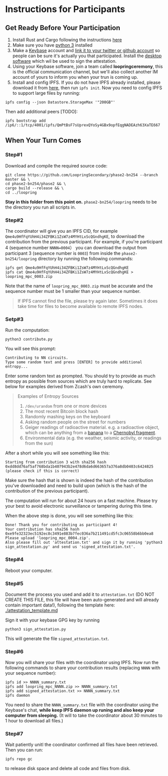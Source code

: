 # Instructions for Participants

## Get Ready Before Your Participation

1. Install Rust and Cargo following the instructions [here](https://www.rust-lang.org/tools/install)
1. Make sure you have [python 3](https://www.python.org/downloads/) installed
1. Make a [Keybase](https://keybase.io/) account and [link it to your twitter or github account](https://github.com/pstadler/keybase-gpg-github) so people can be sure it's actually you that participated. Install the [desktop software](https://keybase.io/download) which wil be used to sign the attestation.
1. Using your Keybase software, join a team called **loopringceremony**, this is the official communication channel, but we'll also collect another IM account of yours to inform you when your trun is coming up.
1. Install and config IPFS. If you do not have IPFS already installed, please download it from [here](https://dist.ipfs.io/#go-ipfs), then run `ipfs init`. Now you need to config IPFS to support large files by running:
```console
ipfs config --json Datastore.StorageMax '"200GB"'
```

Then add additional peers [TODO]:
```console
ipfs bootstrap add /ip6/::1/tcp/4001/ipfs/QmPtBsF7sUprexQYoSy4GBx9opfEqgNADEAzh63XaTE667
```

## When Your Turn Comes

### Step#1

Download and compile the required source code:

```console
git clone https://github.com/LoopringSecondary/phase2-bn254 --branch master && \
cd phase2-bn254/phase2 && \
cargo build --release && \
cd ../loopring
```

**Stay in this folder from this point on.** `phase2-bn254/loopring` needs to be the directory you run all scripts in.

### Step#2

The coordinator will give you an IPFS CID, for example `Qme4u9HfFqYUhH4i34ZFBKi1ZsW7z4MYHtLxScQGndhgKE`, to download the contribution from the previous participant. For example, if you're participant 4 (sequence number `NNNN=0004`） you can download the output from participant 3 (sequence number is `0003`) from inside the `phase2-bn254/loopring` directory by running the following commands:

```
ipfs get Qme4u9HfFqYUhH4i34ZFBKi1ZsW7z4MYHtLxScQGndhgKE
ipfs cat Qme4u9HfFqYUhH4i34ZFBKi1ZsW7z4MYHtLxScQGndhgKE > loopring_mpc_0003.zip
```
Note that the name of `loopring_mpc_0003.zip` must be accurate and the sequence number must be 1 smaller than your sequence number.

> If IPFS cannot find the file, please try again later. Sometimes it does take time for  files to become available to remote IPFS nodes.

### Setp#3

Run the computation:

```console
python3 contribute.py
```

You will see this prompt:

```
Contributing to NN circuits.
Type some random text and press [ENTER] to provide additional entropy...
```

Enter some random text as prompted. You should try to provide as much entropy as possible from sources which are truly hard to replicate. See below for examples derived from Zcash's own ceremony.

> Examples of Entropy Sources
>
> 1. `/dev/urandom` from one or more devices
> 3. The most recent Bitcoin block hash
> 2. Randomly mashing keys on the keyboard
> 5. Asking random people on the street for numbers
> 6. Geiger readings of radioactive material. e.g. a radioactive object, which can be anything from a [banana](https://en.wikipedia.org/wiki/Banana_equivalent_dose) to a [Chernobyl fragment](https://www.vice.com/en_us/article/gy8yn7/power-tau-zcash-radioactive-toxic-waste).
> 7. Environmental data (e.g. the weather, seismic activity, or readings from the sun)


After a short while you will see something like this:

```
Starting from contribution 3 with sha256 hash 0xdd8dd76af5af768bda1b407943b2e478d6da6d663657a376a8db0403c6424825 (please check if this is correct)
```

Make sure the hash that is shown is indeed the hash of the contribution you've downloaded and need to build upon (which is the hash of the contribution of the previous participant).

The computation will run for about 24 hours on a fast machine. Please try your best to avoid electronic surveillance or tampering during this time.

When the above step is done, you will see something like this:

```
Done! Thank you for contributing as participant 4!
Your contribution has sha256 hash 0xe9fe32323ec5192ec8c3491e883b7fec036a7b211491cd5fc3c06558b6bb0ea8
Please upload 'loopring_mpc_0004.zip'.
Also please fill out 'attestation.txt' and sign it by running 'python3 sign_attestation.py' and send us 'signed_attestation.txt'.
```

### Step#4

Reboot your computer.

### Step#5

Document the process you used and add it to `attestation.txt` (DO NOT CREATE THIS FILE, this file will have been auto-generated and will already contain important data!), following the template here: [./attestation_template.md](./attestation_template.md)

Sign it with your keybase GPG key by running

```console
python3 sign_attestation.py
```

This will generate the file `signed_attestation.txt`.

### Step#6
Now you will share your files with the coordinator using IPFS. 
Now run the following commands to share your contribution results (replacing `NNNN` with your sequence number):
```console
ipfs id >> NNNN_summary.txt
ipfs add loopring_mpc_NNNN.zip >> NNNN_summary.txt
ipfs add signed_attestation.txt >> NNNN_summary.txt
ipfs daemon
```
You need to share the `NNNN_summary.txt` file with the coordinator using the Keybase's chat, **while keep IPFS daemon up runing and also keep your computer from sleeping.** (It will to take the coordinator about 30 minutes to 1 hour to download all files.)

### Step#7
Wait patiently unitl the coordinator confirmed all files have been retrieved. Then you can run:
```console
ipfs repo gc
```
to release disk space and delete all code and files from disk.

